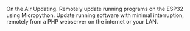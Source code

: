 On the Air Updating. Remotely update running programs on the ESP32 using Micropython.
Update running software with minimal interruption, remotely from a PHP webserver on the internet or your LAN. 
